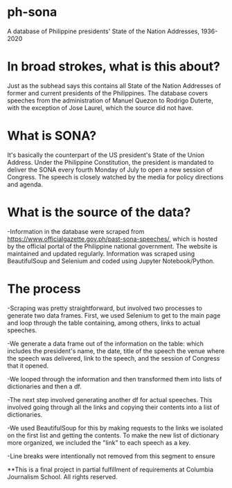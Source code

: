 # ph-sona
A database of Philippine presidents' State of the Nation Addresses, 1936-2020


# In broad strokes, what is this about?

Just as the subhead says this contains all State of the Nation Addresses of former and current presidents of the Philippines.
The database covers speeches from the administration of Manuel Quezon to Rodrigo Duterte, with the exception of Jose Laurel, which the source did not have.


# What is SONA?

It's basically the counterpart of the US president's State of the Union Address. Under the Philippine Constitution, the president is mandated to deliver 
the SONA every fourth Monday of July to open a new session of Congress. The speech is closely watched by the media for policy directions and agenda.


# What is the source of the data?

-Information in the database were scraped from https://www.officialgazette.gov.ph/past-sona-speeches/, which is hosted by the official portal of the
Philippine national government. The website is maintained and updated regularly. Information was scraped using BeautifulSoup and Selenium and coded
using Jupyter Notebook/Python.


# The process

-Scraping was pretty straightforward, but involved two processes to generate two data frames. First, we used Selenium to get to the main page
and loop through the table containing, among others, links to actual speeches.

-We generate a data frame out of the information on the table: which includes the president's name, the date, title of the speech
the venue where the speech was delivered, link to the speech, and the session of Congress that it opened.

-We looped through the information and then transformed them into lists of dictionaries and then a df. 

-The next step involved generating another df for actual speeches. This involved going through all the links and copying their contents into a list
of dictionaries. 

-We used BeautifulSoup for this by making requests to the links we isolated on the first list and getting the contents. To make the new list of dictionary
more organized, we included the "link" to each speech as a key.

-Line breaks were intentionally not removed from this segment to ensure 

**This is a final project in partial fulfillment of requirements at Columbia Journalism School.
All rights reserved.
